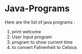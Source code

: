 # Java-Programs

Here are the list of java programs :
1) print welcome 
2) User Input program
3) program to show current time
4) to convert Fahrenheit to Celsius



